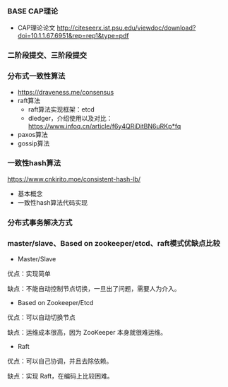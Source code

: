 ### BASE CAP理论
- CAP理论论文 http://citeseerx.ist.psu.edu/viewdoc/download?doi=10.1.1.67.6951&rep=rep1&type=pdf
### 二阶段提交、三阶段提交
### 分布式一致性算法 

- https://draveness.me/consensus
- raft算法
    - raft算法实现框架：etcd
    - dledger，介绍使用以及对比：https://www.infoq.cn/article/f6y4QRiDitBN6uRKp*fq
- paxos算法
- gossip算法

### 一致性hash算法
https://www.cnkirito.moe/consistent-hash-lb/
- 基本概念
- 一致性hash算法代码实现
### 分布式事务解决方式
### master/slave、Based on zookeeper/etcd、raft模式优缺点比较
- Master/Slave

优点：实现简单

缺点：不能自动控制节点切换，一旦出了问题，需要人为介入。
- Based on Zookeeper/Etcd

优点：可以自动切换节点

缺点：运维成本很高，因为 ZooKeeper 本身就很难运维。

- Raft

优点：可以自己协调，并且去除依赖。

缺点：实现 Raft，在编码上比较困难。
